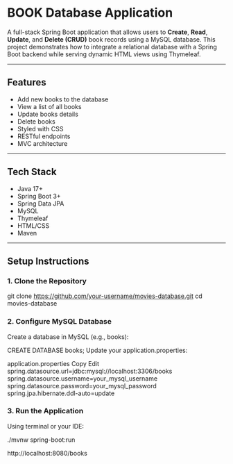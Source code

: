 # BOOK Database Application

A full-stack Spring Boot application that allows users to **Create**, **Read**, **Update**, and **Delete (CRUD)** book records using a MySQL database. This project demonstrates how to integrate a relational database with a Spring Boot backend while serving dynamic HTML views using Thymeleaf.

---

## Features

-  Add new books to the database
-  View a list of all books
-  Update books details
-  Delete books
-  Styled with CSS
-  RESTful endpoints
-  MVC architecture

---

## Tech Stack

- Java 17+
- Spring Boot 3+
- Spring Data JPA
- MySQL
- Thymeleaf
- HTML/CSS
- Maven

---

## Setup Instructions

### 1. Clone the Repository

git clone https://github.com/your-username/movies-database.git
cd movies-database

### 2. Configure MySQL Database
Create a database in MySQL (e.g., books):


CREATE DATABASE books;
Update your application.properties:

application.properties
Copy
Edit
spring.datasource.url=jdbc:mysql://localhost:3306/books
spring.datasource.username=your_mysql_username
spring.datasource.password=your_mysql_password
spring.jpa.hibernate.ddl-auto=update

### 3. Run the Application
Using terminal or your IDE:

./mvnw spring-boot:run

http://localhost:8080/books
